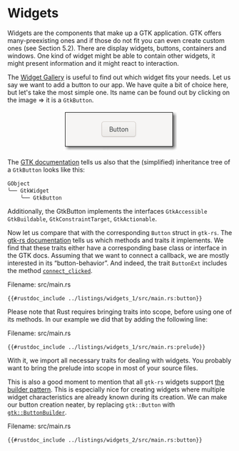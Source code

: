 # Widgets

Widgets are the components that make up a GTK application.
GTK offers many-preexisting ones and if those do not fit you can even create custom ones (see Section 5.2).
There are display widgets, buttons, containers and windows.
One kind of widget might be able to contain other widgets, it might present information and it might react to interaction.

The [Widget Gallery](https://developer.gnome.org/gtk4/stable/ch08.html) is useful to find out which widget fits your needs.
Let us say we want to add a button to our app.
We have quite a bit of choice here, but let's take the most simple one.
Its name can be found out by clicking on the image ⇒ it is a `GtkButton`.

<div style="text-align:center"><img src="images/widgets_button.png" /></div>


The [GTK documentation](https://developer.gnome.org/gtk4/stable/GtkButton.html) tells us also that the (simplified) inheritance tree of a `GtkButton` looks like this:

```console
GObject
╰── GtkWidget
    ╰── GtkButton
```

Additionally, the GtkButton implements the interfaces `GtkAccessible` `GtkBuildable`, `GtkConstraintTarget`, `GtkActionable`.

Now let us compare that with the corresponding `Button` struct in `gtk-rs`.
The [gtk-rs documentation](https://gtk-rs.org/gtk4-rs/gtk4/struct.Button.html#implements) tells us which methods and traits it implements.
We find that these traits either have a corresponding base class or interface in the GTK docs.
Assuming that we want to connect a callback, we are mostly interested in its “button-behavior”.
And indeed, the trait `ButtonExt` includes the method [`connect_clicked`](https://gtk-rs.org/gtk4-rs/gtk4/trait.ButtonExt.html#tymethod.connect_clicked).

<span class="filename">Filename: src/main.rs</span>

```rust,no_run
{{#rustdoc_include ../listings/widgets_1/src/main.rs:button}}
```

Please note that Rust requires bringing traits into scope, before using one of its methods.
In our example we did that by adding the following line:

<span class="filename">Filename: src/main.rs</span>

```rust,no_run
{{#rustdoc_include ../listings/widgets_1/src/main.rs:prelude}}
```
With it, we import all necessary traits for dealing with widgets.
You probably want to bring the prelude into scope in most of your source files.

This is also a good moment to mention that all `gtk-rs` widgets support [the builder pattern](https://doc.rust-lang.org/1.0.0/style/ownership/builders.html).
This is especially nice for creating widgets where multiple widget characteristics are already known during its creation.
We can make our button creation neater, by replacing `gtk::Button` with [`gtk::ButtonBuilder`](https://gtk-rs.org/gtk4-rs/gtk4/struct.ButtonBuilder.html).

<span class="filename">Filename: src/main.rs</span>

```rust,no_run
{{#rustdoc_include ../listings/widgets_2/src/main.rs:button}}
```
